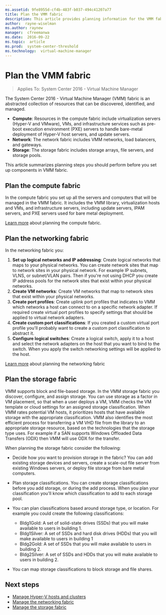 ```yaml
---
ms.assetid: 9fe8955d-cf4b-483f-b037-494c41207a77
title: Plan the VMM fabric
description: This article provides planning information for the VMM fabric
author:  rayne-wiselman
ms.author: raynew
manager:  cfreemanwa
ms.date:  2016-09-22
ms.topic:  article
ms.prod:  system-center-threshold
ms.technology:  virtual-machine-manager
---
```



# Plan the VMM fabric

>Applies To: System Center 2016 - Virtual Machine Manager

The System Center 2016 - Virtual Machine Manager (VMM) fabric is an abstracted collection of resources that can be discovered, identified, and managed.  

-   **Compute**: Resources in the compute fabric include virtualization servers (Hyper-V and VMware), VMs, and infrastructure services such as  pre-boot execution environment (PXE) servers to handle bare-metal deployment of Hyper-V host servers, and update servers.
-   **Network**: The network fabric includes VMM networks, load balancers, and gateways.
-   **Storage**: The storage fabric includes storage arrays, file servers, and storage pools.


This article summarizes planning steps you should perform before you set up components in VMM fabric.

## Plan the compute fabric

In the compute fabric you set up all the servers and computers that will be managed in the VMM fabric. It includes the VMM library, virtualization hosts and VMs, and infrastructure servers, including update servers, IPAM servers, and PXE servers used for bare metal deployment.

[Learn more](plan-compute.md) about planning the compute fabric.


## Plan the networking fabric

In the networking fabric you:

1. **Set up logical networks and IP addressing**: Create logical networks that maps to your physical networks. You can create network sites that map to network sites in your physical network. For example IP subnets, VLNS, or subnet/VLAN pairs. Then if you're not using DHCP you create IP address pools for the network sites that exist within your physical networks.
2. **Create VM networks**: Create VM networks that map to network sites that exist within your physical networks.
4. **Create port profiles**: Create uplink port profiles that indicates to VMM which networks a host can connect to on a specific network adapter. If required create virtual port profiles to specify settings that should be applied to virtual network adapters.
5. **Create custom port classifications**: If you created a custom virtual port profile you'll probably want to create a custom port classification to abstract it.
6. **Configure logical switches**: Create a logical switch, apply it to a host and select the network adapters on the host that you want to bind to the switch. When you apply the switch networking settings will be applied to the host.

[Learn more](plan-network.md) about planning the networking fabric

## Plan the storage fabric

VMM supports block and file-based storage. In the VMM storage fabric you discover, configure, and assign storage. You can use storage as a factor in VM placement, so that when a user deploys a VM, VMM checks the VM template or cloud settings for an assigned storage classification. When VMM rates potential VM hosts, it prioritizes hosts that have available storage with the appropriate classification. VMM also identifies the most efficient process for transferring a VM VHD file from the library to an appropriate storage resource, based on the technologies that the storage type uses. For example if a SAN supports Windows Offloaded Data Transfers (ODX) then VMM will use ODX for the transfer.

When planning the storage fabric consider the following:

-   Decide how you  want to provision storage in the fabric? You can add existing storage devices and servers, create a scale-out file server from existing Windows servers, or deploy file storage from bare metal computers.
-   Plan storage classifications. You can create storage classifications before you add storage, or during the add process. When you plan your classification you'll know which classification to add to each storage pool.
-   You can plan classifications based around storage type, or location. For example you could create the following classifications:

    -   Bldg1Gold: A set of solid-state drives (SSDs) that you will make available to users in building 1.
    -   Bldg1Silver: A set of SSDs and hard disk drives (HDDs) that you will make available to users in building 1
    -   Bldg2Gold: A set of SSDs that you will make available to users in building 2.
    -   Bldg2Silver: A set of SSDs and HDDs that you will make available to users in building 2.

-   You can map storage classifications to block storage and file shares.

## Next steps

- [Manage Hyper-V hosts and clusters](../manage/manage-compute-hyper-v-overview.md)
- [Manage the networking fabric](../manage/manage-network-overview.md)
- [Manage the storage fabric](../manage/manage-storage-overview.md)
